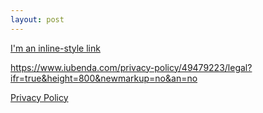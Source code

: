```yaml
---
layout: post
---
```


[I'm an inline-style link](https://www.google.com)


https://www.iubenda.com/privacy-policy/49479223/legal?ifr=true&height=800&newmarkup=no&an=no


<a href="https://www.iubenda.com/privacy-policy/49479223/legal?ifr=true" title="Privacy Policy">Privacy Policy</a> <script type="text/javascript">(function (w,d) {var loader = function () {var s = d.createElement("script"), tag = d.getElementsByTagName("script")[0]; s.src="https://cdn.iubenda.com/iubenda.js"; tag.parentNode.insertBefore(s,tag);}; if(w.addEventListener){w.addEventListener("load", loader, false);}else if(w.attachEvent){w.attachEvent("onload", loader);}else{w.onload = loader;}})(window, document);</script>
